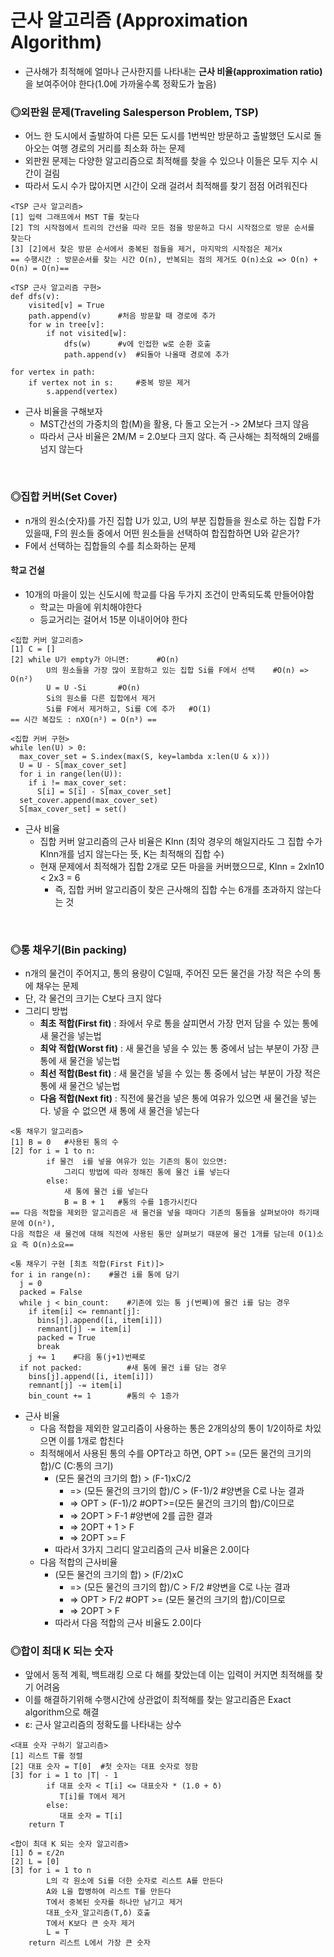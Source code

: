 # 근사 알고리즘 (Approximation Algorithm)
* 근사해가 최적해에 얼마나 근사한지를 나타내는 <strong>근사 비율(approximation ratio)</strong>을 보여주어야 한다(1.0에 가까울수록 정확도가 높음)

### ◎외판원 문제(Traveling Salesperson Problem, TSP)
* 어느 한 도시에서 출발하여 다른 모든 도시를 1번씩만 방문하고 출발했던 도시로 돌아오는 여행 경로의 거리를 최소화 하는 문제
* 외판원 문제는 다양한 알고리즘으로 최적해를 찾을 수 있으나 이들은 모두 지수 시간이 걸림
* 따라서 도시 수가 많아지면 시간이 오래 걸려서 최적해를 찾기 점점 어려워진다
```
<TSP 근사 알고리즘>
[1] 입력 그래프에서 MST T를 찾는다
[2] T의 시작점에서 트리의 간선을 따라 모든 점을 방문하고 다시 시작점으로 방문 순서를 찾는다
[3] [2]에서 찾은 방문 순서에서 중복된 점들을 제거, 마지막의 시작점은 제거x
== 수행시간 : 방문순서를 찾는 시간 O(n), 반복되는 점의 제거도 O(n)소요 => O(n) + O(n) = O(n)==
```
```
<TSP 근사 알고리즘 구현>
def dfs(v):
    visited[v] = True
    path.append(v)      #처음 방문할 때 경로에 추가
    for w in tree[v]:
        if not visited[w]:
            dfs(w)      #v에 인접한 w로 순환 호출
            path.append(v)  #되돌아 나올때 경로에 추가
            
for vertex in path:
    if vertex not in s:     #중복 방문 제거
        s.append(vertex)
```
* 근사 비율을 구해보자
  * MST간선의 가중치의 합(M)을 활용, 다 돌고 오는거 -> 2M보다 크지 않음
  * 따라서 근사 비율은 2M/M = 2.0보다 크지 않다. 즉 근사해는 최적해의 2배를 넘지 않는다

<br>

### ◎집합 커버(Set Cover)
* n개의 원소(숫자)를 가진 집합 U가 있고, U의 부분 집합들을 원소로 하는 집합 F가 있을때, F의 원소들 중에서
어떤 원소들을 선택하여 합집합하면 U와 같은가?
* F에서 선택하는 집합들의 수를 최소화하는 문제

#### 학교 건설
* 10개의 마을이 있는 신도시에 학교를 다음 두가지 조건이 만족되도록 만들어야함
  * 학교는 마을에 위치해야한다
  * 등교거리는 걸어서 15분 이내이어야 한다
```
<집합 커버 알고리즘>
[1] C = []
[2] while U가 empty가 아니면:      #O(n)
        U의 원소들을 가장 많이 포함하고 있는 집합 Si를 F에서 선택    #O(n) => O(n²)
        U = U -Si       #O(n)
        Si의 원소를 다른 집합에서 제거
        Si를 F에서 제거하고, Si를 C에 추가   #O(1)
== 시간 복잡도 : nXO(n²) = O(n³) ==
```
```
<집합 커버 구현>
while len(U) > 0:
  max_cover_set = S.index(max(S, key=lambda x:len(U & x)))
  U = U - S[max_cover_set]
  for i in range(len(U)):
    if i != max_cover_set:
      S[i] = S[i] - S[max_cover_set]
  set_cover.append(max_cover_set)
  S[max_cover_set] = set()
```
* 근사 비율
  * 집합 커버 알고리즘의 근사 비율은 Klnn (최악 경우의 해일지라도 그 집합 수가 Klnn개를 넘지 않는다는 뜻, K는 최적해의 집합 수)
  * 현재 문제에서 최적해가 집합 2개로 모든 마을을 커버했으므로, Klnn = 2xln10 < 2x3 = 6
    * 즉, 집합 커버 알고리즘이 찾은 근사해의 집합 수는 6개를 초과하지 않는다는 것
<br>

### ◎통 채우기(Bin packing)
* n개의 물건이 주어지고, 통의 용량이 C일때, 주어진 모든 물건을 가장 적은 수의 통에 채우는 문제
* 단, 각 물건의 크기는 C보다 크지 않다
* 그리디 방법
  * <strong>최초 적합(First fit)</strong> : 좌에서 우로 통을 살피면서 가장 먼저 담을 수 있는 통에 새 물건을 넣는법
  * <strong>최악 적합(Worst fit)</strong> : 새 물건을 넣을 수 있는 통 중에서 남는 부분이 가장 큰 통에 새 물건을 넣는법
  * <strong>최선 적합(Best fit)</strong> : 새 물건을 넣을 수 있는 통 중에서 남는 부분이 가장 적은 통에 새 물건으 넣는법
  * <strong>다음 적합(Next fit)</strong> : 직전에 물건을 넣은 통에 여유가 있으면 새 물건을 넣는다. 넣을 수 없으면 새 통에 새 물건을 넣는다
```
<통 채우기 알고리즘>
[1] B = 0   #사용된 통의 수
[2] for i = 1 to n:
        if 물건  i를 넣을 여유가 있는 기존의 통이 있으면:   
            그리디 방법에 따라 정해진 통에 물건 i를 넣는다
        else:
            새 통에 물건 i를 넣는다
            B = B + 1   #통의 수를 1증가시킨다
== 다음 적합을 제외한 알고리즘은 새 물건을 넣을 때마다 기존의 통들을 살펴보아야 하기때문에 O(n²),
다음 적합은 새 물건에 대해 직전에 사용된 통만 살펴보기 때문에 물건 1개를 담는데 O(1)소요 즉 O(n)소요== 
```
```
<통 채우기 구현 [최초 적합(First Fit)]>
for i in range(n):    #물건 i를 통에 담기
  j = 0
  packed = False
  while j < bin_count:    #기존에 있는 통 j(번쩨)에 물건 i를 담는 경우
    if item[i] <= remnant[j]:
      bins[j].append([i, item[i]])
      remnant[j] -= item[i]
      packed = True
      break
    j += 1    #다음 통(j+1)번째로
  if not packed:          #새 통에 물건 i를 담는 경우
    bins[j].append([i, item[i]])
    remnant[j] -= item[i]
    bin_count += 1        #통의 수 1증가
```
* 근사 비율
  * 다음 적합을 제외한 알고리즘이 사용하는 통은 2개의상의 통이 1/2이하로 차있으면 이를 1개로 합친다
  * 최적해에서 사용된 통의 수를 OPT라고 하면, OPT >= (모든 물건의 크기의 합)/C (C:통의 크기)
    * (모든 물건의 크기의 합) > (F-1)xC/2
      * => (모든 물건의 크기의 합)/C > (F-1)/2     #양변을 C로 나눈 결과
      * => OPT > (F-1)/2                        #OPT>=(모든 물건의 크기의 합)/C이므로
      * => 2OPT > F-1                           #양변에 2를 곱한 결과
      * => 2OPT + 1 > F                         
      * => 2OPT >= F
    * 따라서 3가지 그리디 알고리즘의 근사 비율은 2.0이다
  * 다음 적합의 근사비율
    * (모든 물건의 크기의 합) > (F/2)xC
      * => (모든 물건의 크기의 합)/C > F/2   #양변을 C로 나눈 결과
      * => OPT > F/2                      #OPT >= (모든 물건의 크기의 합)/C이므로
      * => 2OPT > F
    * 따라서 다음 적합의 근사 비율도 2.0이다

### ◎합이 최대 K 되는 숫자
* 앞에서 동적 계획, 백트래킹 으로 다 해를 찾았는데 이는 입력이 커지면 최적해를 찾기 어려움
* 이를 해결하기위해 수행시간에 상관없이 최적해를 찾는 알고리즘은 Exact algorithm으로 해결
* ε: 근사 알고리즘의 정확도를 나타내는 상수
```
<대표 숫자 구하기 알고리즘>
[1] 리스트 T를 정렬
[2] 대표 숫자 = T[0]  #첫 숫자는 대표 숫자로 정함
[3] for i = 1 to |T| - 1
        if 대표 숫자 < T[i] <= 대표숫자 * (1.0 + δ)
           T[i]를 T에서 제거
        else:
           대표 숫자 = T[i]
    return T 
```
```
<합이 최대 K 되는 숫자 알고리즘>
[1] δ = ε/2n
[2] L = [0]
[3] for i = 1 to n
        L의 각 원소에 Si를 더한 숫자로 리스트 A를 만든다
        A와 L을 합병하여 리스트 T를 만든다
        T에서 중복된 숫자를 하나만 남기고 제거
        대표_숫자_알고리즘(T,δ) 호출
        T에서 K보다 큰 숫자 제거
        L = T
    return 리스트 L에서 가장 큰 숫자 
```